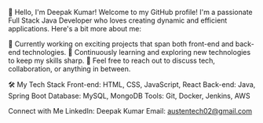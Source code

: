 👋 Hello, I'm Deepak Kumar!
Welcome to my GitHub profile!
I'm a passionate Full Stack Java Developer who loves creating dynamic and efficient applications. Here's a bit more about me:

🔭 Currently working on exciting projects that span both front-end and back-end technologies.
🌱 Continuously learning and exploring new technologies to keep my skills sharp.
💬 Feel free to reach out to discuss tech, collaboration, or anything in between.

🛠️ My Tech Stack
Front-end: HTML, CSS, JavaScript, React
Back-end: Java, Spring Boot
Database: MySQL, MongoDB
Tools: Git, Docker, Jenkins, AWS


 Connect with Me
LinkedIn: Deepak Kumar
Email: austentech02@gmail.com
